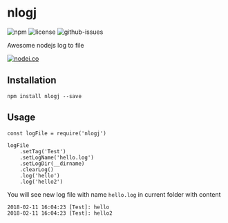 # nlogj
![npm](https://img.shields.io/npm/v/nlogj.svg) ![license](https://img.shields.io/npm/l/nlogj.svg) ![github-issues](https://img.shields.io/github/issues/nhancv/nlogj.svg)

Awesome nodejs log to file

[![nodei.co](https://nodei.co/npm/nlogj.png?downloads=true&downloadRank=true&stars=true)](https://www.npmjs.com/package/nlogj)

## Installation
```
npm install nlogj --save
```

## Usage
```
const logFile = require('nlogj')

logFile
	.setTag('Test')
	.setLogName('hello.log')
	.setLogDir(__dirname)
	.clearLog()
	.log('hello')
	.log('hello2')

 ```

You will see new log file with name `hello.log` in current folder with content
```
2018-02-11 16:04:23 [Test]: hello
2018-02-11 16:04:23 [Test]: hello2
```